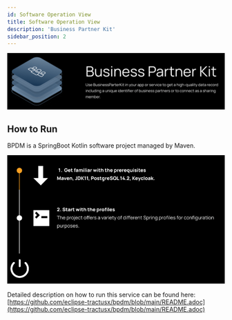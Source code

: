 ```yaml
---
id: Software Operation View
title: Software Operation View
description: 'Business Partner Kit'
sidebar_position: 2
---
```



![Business partner kit banner](../../../static/img/doc-business_partner_header-minified.png)

## How to Run

BPDM is a SpringBoot Kotlin software project managed by Maven.

![how to run the business partner kit diagram](../../../static/img/how-to-run-min.png)

Detailed description on how to run this service can be found here:
[https://github.com/eclipse-tractusx/bpdm/blob/main/README.adoc](https://github.com/eclipse-tractusx/bpdm/blob/main/README.adoc)
